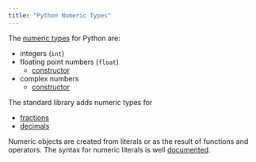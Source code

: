 ```yaml
---
title: "Python Numeric Types"
---
```


The [numeric types](https://docs.python.org/3/library/stdtypes.html#numeric-types-int-float-complex) for Python are:

*   integers (`int`)
*   floating point numbers (`float`)
    *   [constructor](https://docs.python.org/3/library/functions.html#float)
*   complex numbers
    *   [constructor](https://docs.python.org/3/library/functions.html#complex)

The standard library adds numeric types for

*   [fractions](https://docs.python.org/3/library/fractions.html#module-fractions)
*   [decimals](https://docs.python.org/3/library/decimal.html#module-decimal)

Numeric objects are created from literals or as the result of functions and operators. The syntax for numeric literals is well [documented](https://docs.python.org/3/reference/lexical_analysis.html#numeric-literals).
